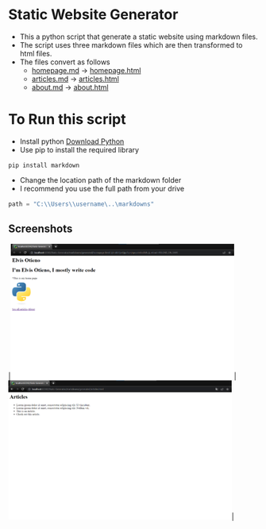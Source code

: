 # Static Website Generator

* This a python script that generate a static website using markdown files.
* The script uses three markdown files which are then transformed to html files.
* The files convert as follows
  * [homepage.md](markdowns/homepage.md) -> [homepage.html](markdowns/generated/homepage.html)
  * [articles.md](markdowns/articles.md) -> [articles.html](markdowns/generated/articles.html)
  * [about.md](markdowns/about.md) -> [about.html](markdowns/generated/about.html)

# To Run this script
  * Install python [Download Python](https://www.python.org/downloads/)
  * Use pip to install the required library
```shell
pip install markdown
```
  * Change the location path of the markdown folder
  * I recommend you use the full path from your drive
```python
path = "C:\\Users\\username\..\markdowns"
```

## Screenshots

|<img src="screenshots/homepage.png" width=450/>|<img src="screenshots/articles.png" width=450/>|
